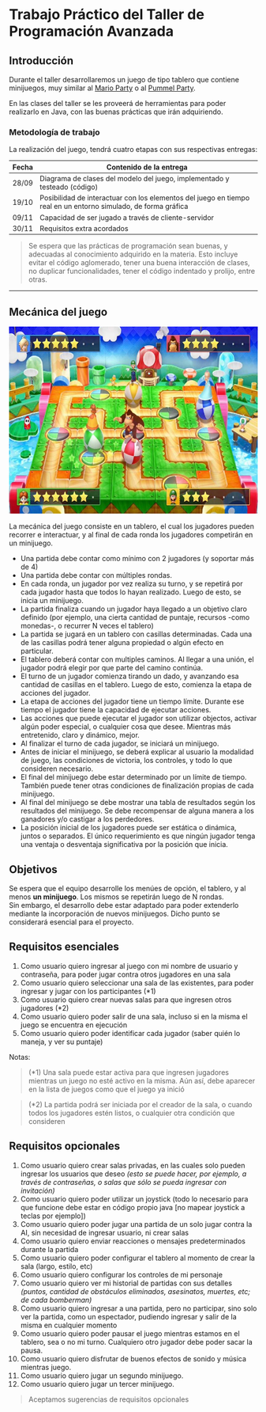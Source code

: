 # Trabajo Práctico del Taller de Programación Avanzada

## Introducción
Durante el taller desarrollaremos un juego de tipo tablero que contiene minijuegos, muy similar al [Mario Party](https://en.wikipedia.org/wiki/Mario_Party) o al [Pummel Party](https://store.steampowered.com/app/880940/Pummel_Party/).

En las clases del taller se les proveerá de herramientas para poder realizarlo en Java, con las buenas prácticas que irán adquiriendo.


### Metodología de trabajo

La realización del juego, tendrá cuatro etapas con sus respectivas entregas:

| Fecha | Contenido de la entrega                                                                                        |
|-------|----------------------------------------------------------------------------------------------------------------|
| 28/09 | Diagrama de clases del modelo del juego, implementado y testeado (código)                                      |
| 19/10 | Posibilidad de interactuar con los elementos del juego en tiempo real en un entorno simulado, de forma gráfica |
| 09/11 | Capacidad de ser jugado a través de cliente-servidor                                                           |
| 30/11 | Requisitos extra acordados                                                                                     |


> Se espera que las prácticas de programación sean buenas, y adecuadas al conocimiento adquirido en la materia.
> Esto incluye evitar el código aglomerado, tener una buena interacción de clases, no duplicar funcionalidades, tener el código indentado y prolijo, entre otras.

---

## Mecánica del juego

![Mario Party](mario-party.jpg)

La mecánica del juego consiste en un tablero, el cual los jugadores pueden recorrer e interactuar, y al final de cada ronda los jugadores competirán en un minijuego.
* Una partida debe contar como mínimo con 2 jugadores (y soportar más de 4)
* Una partida debe contar con múltiples rondas.
* En cada ronda, un jugador por vez realiza su turno, y se repetirá por cada jugador hasta que todos lo hayan realizado. Luego de esto, se inicia un minijuego.
* La partida finaliza cuando un jugador haya llegado a un objetivo claro definido (por ejemplo, una cierta cantidad de puntaje, recursos -como monedas-, o recurrer N veces el tablero)
* La partida se jugará en un tablero con casillas determinadas. Cada una de las casillas podrá tener alguna propiedad o algún efecto en particular.
* El tablero deberá contar con multiples caminos. Al llegar a una unión, el jugador podrá elegir por que parte del camino continúa.
* El turno de un jugador comienza tirando un dado, y avanzando esa cantidad de casillas en el tablero. Luego de esto, comienza la etapa de acciones del jugador.
* La etapa de acciones del jugador tiene un tiempo límite. Durante ese tiempo el jugador tiene la capacidad de ejecutar acciones.
* Las acciones que puede ejecutar el jugador son utilizar objectos, activar algún poder especial, o cualquier cosa que desee. Mientras más entretenido, claro y dinámico, mejor.
* Al finalizar el turno de cada jugador, se iniciará un minijuego.
* Antes de iniciar el minijuego, se deberá explicar al usuario la modalidad de juego, las condiciones de victoria, los controles, y todo lo que consideren necesario.
* El final del minijuego debe estar determinado por un límite de tiempo. También puede tener otras condiciones de finalización propias de cada minijuego.
* Al final del minijuego se debe mostrar una tabla de resultados según los resultados del minijuego. Se debe recompensar de alguna manera a los ganadores y/o castigar a los perdedores.
* La posición inicial de los jugadores puede ser estática o dinámica, juntos o separados. El único requerimiento es que ningún jugador tenga una ventaja o desventaja significativa por la posición que inicia.

## Objetivos

Se espera que el equipo desarrolle los menúes de opción, el tablero, y al menos **un minijuego**. Los mismos se repetirán luego de N rondas.  
Sin embargo, el desarrollo debe estar adaptado para poder extenderlo mediante la incorporación de nuevos minijuegos. Dicho punto se considerará esencial para el proyecto.

## Requisitos esenciales

1. Como usuario quiero ingresar al juego con mi nombre de usuario y contraseña, para poder jugar contra otros jugadores en una sala
2. Como usuario quiero seleccionar una sala de las existentes, para poder ingresar y jugar con los participantes (*1)
3. Como usuario quiero crear nuevas salas para que ingresen otros jugadores (*2)
4. Como usuario quiero poder salir de una sala, incluso si en la misma el juego se encuentra en ejecución
5. Como usuario quiero poder identificar cada jugador (saber quién lo maneja, y ver su puntaje)

Notas:
> (*1) Una sala puede estar activa para que ingresen jugadores mientras un juego no esté activo en la misma. Aún así, debe aparecer en la lista de juegos como que el juego ya inició

> (*2) La partida podrá ser iniciada por el creador de la sala, o cuando todos los jugadores estén listos, o cualquier otra condición que consideren


## Requisitos opcionales

1. Como usuario quiero crear salas privadas, en las cuales solo pueden ingresar los usuarios que deseo *(esto se puede hacer, por ejemplo, a través de contraseñas, o salas que sólo se pueda ingresar con invitación)*
2. Como usuario quiero poder utilizar un joystick (todo lo necesario para que funcione debe estar en código propio java [no mapear joystick a teclas por ejemplo])
3. Como usuario quiero poder jugar una partida de un solo jugar contra la AI, sin necesidad de ingresar usuario, ni crear salas
4. Como usuario quiero enviar reacciones o mensajes predeterminados durante la partida
5. Como usuario quiero poder configurar el tablero al momento de crear la sala (largo, estilo, etc)
6. Como usuario quiero configurar los controles de mi personaje
7. Como usuario quiero ver mi historial de partidas con sus detalles *(puntos, cantidad de obstáculos eliminados, asesinatos, muertes, etc; de cada bomberman)*
8. Como usuario quiero ingresar a una partida, pero no participar, sino solo ver la partida, como un espectador, pudiendo ingresar y salir de la misma en cualquier momento
9. Como usuario quiero poder pausar el juego mientras estamos en el tablero, sea o no mi turno. Cualquiero otro jugador debe poder sacar la pausa.
10. Como usuario quiero disfrutar de buenos efectos de sonido y música mientras juego.
11. Como usuario quiero jugar un segundo minijuego.
12. Como usuario quiero jugar un tercer minijuego.

> Aceptamos sugerencias de requisitos opcionales
